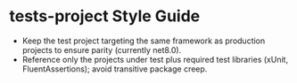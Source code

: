 # tests-project Style Guide

- Keep the test project targeting the same framework as production projects to ensure parity (currently net8.0).
- Reference only the projects under test plus required test libraries (xUnit, FluentAssertions); avoid transitive package creep.
